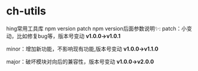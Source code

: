 # ch-utils
hing常用工具库
npm version patch
npm version后面参数说明✨:
patch：小变动，比如修复bug等，版本号变动 **v1.0.0->v1.0.1**

minor：增加新功能，不影响现有功能,版本号变动 **v1.0.0->v1.1.0**

major：破坏模块对向后的兼容性，版本号变动 **v1.0.0->v2.0.0**
